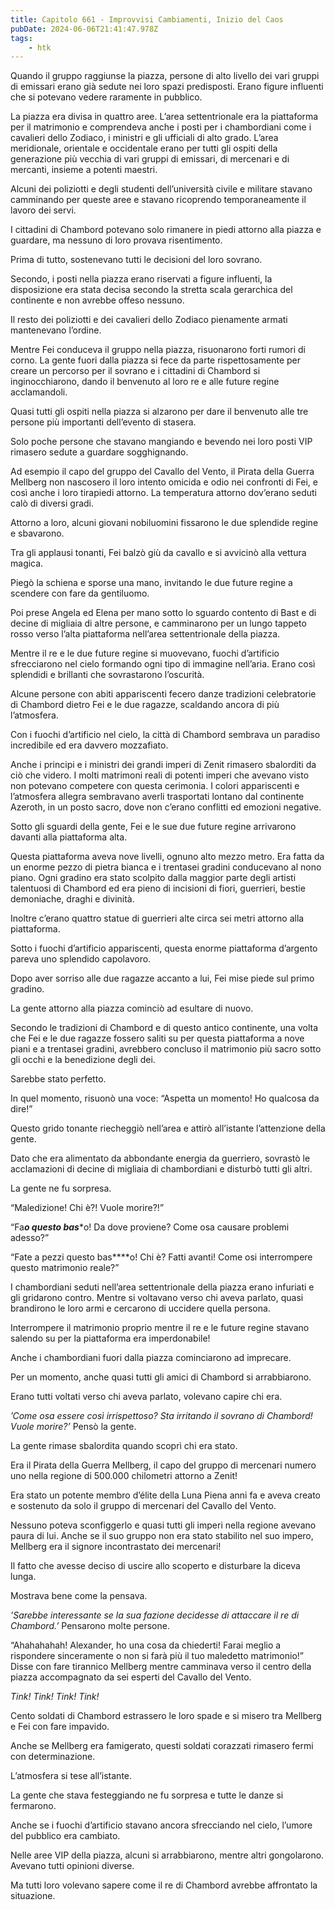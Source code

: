 ```yaml
---
title: Capitolo 661 - Improvvisi Cambiamenti, Inizio del Caos
pubDate: 2024-06-06T21:41:47.978Z
tags:
    - htk
---
```


Quando il gruppo raggiunse la piazza, persone di alto livello dei vari gruppi di emissari erano già sedute nei loro spazi predisposti. Erano figure influenti che si potevano vedere raramente in pubblico.

La piazza era divisa in quattro aree. L’area settentrionale era la piattaforma per il matrimonio e comprendeva anche i posti per i chambordiani come i cavalieri dello Zodiaco, i ministri e gli ufficiali di alto grado. L’area meridionale, orientale e occidentale erano per tutti gli ospiti della generazione più vecchia di vari gruppi di emissari, di mercenari e di mercanti, insieme a potenti maestri.

Alcuni dei poliziotti e degli studenti dell’università civile e militare stavano camminando per queste aree e stavano ricoprendo temporaneamente il lavoro dei servi.

I cittadini di Chambord potevano solo rimanere in piedi attorno alla piazza e guardare, ma nessuno di loro provava risentimento.

Prima di tutto, sostenevano tutti le decisioni del loro sovrano.

Secondo, i posti nella piazza erano riservati a figure influenti, la disposizione era stata decisa secondo la stretta scala gerarchica del continente e non avrebbe offeso nessuno.

Il resto dei poliziotti e dei cavalieri dello Zodiaco pienamente armati mantenevano l’ordine.

Mentre Fei conduceva il gruppo nella piazza, risuonarono forti rumori di corno. La gente fuori dalla piazza si fece da parte rispettosamente per creare un percorso per il sovrano e i cittadini di Chambord si inginocchiarono, dando il benvenuto al loro re e alle future regine acclamandoli.

Quasi tutti gli ospiti nella piazza si alzarono per dare il benvenuto alle tre persone più importanti dell’evento di stasera.

Solo poche persone che stavano mangiando e bevendo nei loro posti VIP rimasero sedute a guardare sogghignando.

Ad esempio il capo del gruppo del Cavallo del Vento, il Pirata della Guerra Mellberg non nascosero il loro intento omicida e odio nei confronti di Fei, e così anche i loro tirapiedi attorno. La temperatura attorno dov’erano seduti calò di diversi gradi.

Attorno a loro, alcuni giovani nobiluomini fissarono le due splendide regine e sbavarono.

Tra gli applausi tonanti, Fei balzò giù da cavallo e si avvicinò alla vettura magica.

Piegò la schiena e sporse una mano, invitando le due future regine a scendere con fare da gentiluomo.

Poi prese Angela ed Elena per mano sotto lo sguardo contento di Bast e di decine di migliaia di altre persone, e camminarono per un lungo tappeto rosso verso l’alta piattaforma nell’area settentrionale della piazza.

Mentre il re e le due future regine si muovevano, fuochi d’artificio sfrecciarono nel cielo formando ogni tipo di immagine nell’aria. Erano così splendidi e brillanti che sovrastarono l’oscurità.

Alcune persone con abiti appariscenti fecero danze tradizioni celebratorie di Chambord dietro Fei e le due ragazze, scaldando ancora di più l’atmosfera.

Con i fuochi d’artificio nel cielo, la città di Chambord sembrava un paradiso incredibile ed era davvero mozzafiato.

Anche i principi e i ministri dei grandi imperi di Zenit rimasero sbalorditi da ciò che videro. I molti matrimoni reali di potenti imperi che avevano visto non potevano competere con questa cerimonia. I colori appariscenti e l’atmosfera allegra sembravano averli trasportati lontano dal continente Azeroth, in un posto sacro, dove non c’erano conflitti ed emozioni negative.

Sotto gli sguardi della gente, Fei e le sue due future regine arrivarono davanti alla piattaforma alta.

Questa piattaforma aveva nove livelli, ognuno alto mezzo metro. Era fatta da un enorme pezzo di pietra bianca e i trentasei gradini conducevano al nono piano. Ogni gradino era stato scolpito dalla maggior parte degli artisti talentuosi di Chambord ed era pieno di incisioni di fiori, guerrieri, bestie demoniache, draghi e divinità.

Inoltre c’erano quattro statue di guerrieri alte circa sei metri attorno alla piattaforma.

Sotto i fuochi d’artificio appariscenti, questa enorme piattaforma d’argento pareva uno splendido capolavoro.

Dopo aver sorriso alle due ragazze accanto a lui, Fei mise piede sul primo gradino.

La gente attorno alla piazza cominciò ad esultare di nuovo.

Secondo le tradizioni di Chambord e di questo antico continente, una volta che Fei e le due ragazze fossero saliti su per questa piattaforma a nove piani e a trentasei gradini, avrebbero concluso il matrimonio più sacro sotto gli occhi e la benedizione degli dei.

Sarebbe stato perfetto.

In quel momento, risuonò una voce: “Aspetta un momento! Ho qualcosa da dire!”

Questo grido tonante riecheggiò nell’area e attirò all’istante l’attenzione della gente.

Dato che era alimentato da abbondante energia da guerriero, sovrastò le acclamazioni di decine di migliaia di chambordiani e disturbò tutti gli altri.

La gente ne fu sorpresa.

“Maledizione! Chi è?! Vuole morire?!”

“Fa***o questo bas****o! Da dove proviene? Come osa causare problemi adesso?”

“Fate a pezzi questo bas****o! Chi è? Fatti avanti! Come osi interrompere questo matrimonio reale?”

I chambordiani seduti nell’area settentrionale della piazza erano infuriati e gli gridarono contro. Mentre si voltavano verso chi aveva parlato, quasi brandirono le loro armi e cercarono di uccidere quella persona.

Interrompere il matrimonio proprio mentre il re e le future regine stavano salendo su per la piattaforma era imperdonabile!

Anche i chambordiani fuori dalla piazza cominciarono ad imprecare.

Per un momento, anche quasi tutti gli amici di Chambord si arrabbiarono.

Erano tutti voltati verso chi aveva parlato, volevano capire chi era.

<em>’Come osa essere così irrispettoso? Sta irritando il sovrano di Chambord! Vuole morire?’</em> Pensò la gente.

La gente rimase sbalordita quando scoprì chi era stato.

Era il Pirata della Guerra Mellberg, il capo del gruppo di mercenari numero uno nella regione di 500.000 chilometri attorno a Zenit!

Era stato un potente membro d’élite della Luna Piena anni fa e aveva creato e sostenuto da solo il gruppo di mercenari del Cavallo del Vento.

Nessuno poteva sconfiggerlo e quasi tutti gli imperi nella regione avevano paura di lui. Anche se il suo gruppo non era stato stabilito nel suo impero, Mellberg era il signore incontrastato dei mercenari!

Il fatto che avesse deciso di uscire allo scoperto e disturbare la diceva lunga.

Mostrava bene come la pensava.

<em>’Sarebbe interessante se la sua fazione decidesse di attaccare il re di Chambord.’</em> Pensarono molte persone.

“Ahahahahah! Alexander, ho una cosa da chiederti! Farai meglio a rispondere sinceramente o non si farà più il tuo maledetto matrimonio!” Disse con fare tirannico Mellberg mentre camminava verso il centro della piazza accompagnato da sei esperti del Cavallo del Vento.

<em>Tink! Tink! Tink! Tink!</em>

Cento soldati di Chambord estrassero le loro spade e si misero tra Mellberg e Fei con fare impavido.

Anche se Mellberg era famigerato, questi soldati corazzati rimasero fermi con determinazione.

L’atmosfera si tese all’istante.

La gente che stava festeggiando ne fu sorpresa e tutte le danze si fermarono.

Anche se i fuochi d’artificio stavano ancora sfrecciando nel cielo, l’umore del pubblico era cambiato.

Nelle aree VIP della piazza, alcuni si arrabbiarono, mentre altri gongolarono. Avevano tutti opinioni diverse.

Ma tutti loro volevano sapere come il re di Chambord avrebbe affrontato la situazione.



